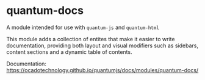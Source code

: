 # quantum-docs

A module intended for use with `quantum-js` and `quantum-html`

This module adds a collection of entites that make it easier to write
documentation, providing both layout and visual modifiers such as sidebars,
content sections and a dynamic table of contents.

Documentation:
https://ocadotechnology.github.io/quantumjs/docs/modules/quantum-docs/
